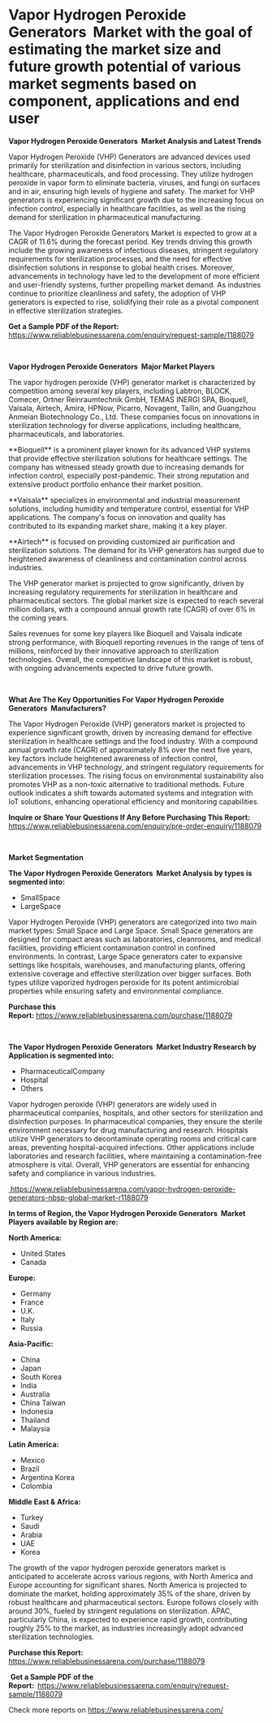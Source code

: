 <p><h1>Vapor Hydrogen Peroxide Generators  Market with the goal of estimating the market size and future growth potential of various market segments based on component, applications and end user</h1></p><p><strong>Vapor Hydrogen Peroxide Generators  Market Analysis and Latest Trends</strong></p>
<p><p>Vapor Hydrogen Peroxide (VHP) Generators are advanced devices used primarily for sterilization and disinfection in various sectors, including healthcare, pharmaceuticals, and food processing. They utilize hydrogen peroxide in vapor form to eliminate bacteria, viruses, and fungi on surfaces and in air, ensuring high levels of hygiene and safety. The market for VHP generators is experiencing significant growth due to the increasing focus on infection control, especially in healthcare facilities, as well as the rising demand for sterilization in pharmaceutical manufacturing.</p><p>The Vapor Hydrogen Peroxide Generators Market is expected to grow at a CAGR of 11.6% during the forecast period. Key trends driving this growth include the growing awareness of infectious diseases, stringent regulatory requirements for sterilization processes, and the need for effective disinfection solutions in response to global health crises. Moreover, advancements in technology have led to the development of more efficient and user-friendly systems, further propelling market demand. As industries continue to prioritize cleanliness and safety, the adoption of VHP generators is expected to rise, solidifying their role as a pivotal component in effective sterilization strategies.</p></p>
<p><strong>Get a Sample PDF of the Report:&nbsp;</strong> <a href="https://www.reliablebusinessarena.com/enquiry/request-sample/1188079?utm_campaign=3267&utm_medium=2&utm_source=Github&utm_content=ia&utm_term=30032025&utm_id=vapor-hydrogen-peroxide-generators">https://www.reliablebusinessarena.com/enquiry/request-sample/1188079</a></p>
<p>&nbsp;</p>
<p><strong>Vapor Hydrogen Peroxide Generators  Major Market Players</strong></p>
<p><p>The vapor hydrogen peroxide (VHP) generator market is characterized by competition among several key players, including Labtron, BLOCK, Comecer, Ortner Reinraumtechnik GmbH, TEMAS INERGI SPA, Bioquell, Vaisala, Airtech, Amira, HPNow, Picarro, Novagent, Tailin, and Guangzhou Anmeian Biotechnology Co., Ltd. These companies focus on innovations in sterilization technology for diverse applications, including healthcare, pharmaceuticals, and laboratories.</p><p>**Bioquell** is a prominent player known for its advanced VHP systems that provide effective sterilization solutions for healthcare settings. The company has witnessed steady growth due to increasing demands for infection control, especially post-pandemic. Their strong reputation and extensive product portfolio enhance their market position.</p><p>**Vaisala** specializes in environmental and industrial measurement solutions, including humidity and temperature control, essential for VHP applications. The company's focus on innovation and quality has contributed to its expanding market share, making it a key player.</p><p>**Airtech** is focused on providing customized air purification and sterilization solutions. The demand for its VHP generators has surged due to heightened awareness of cleanliness and contamination control across industries.</p><p>The VHP generator market is projected to grow significantly, driven by increasing regulatory requirements for sterilization in healthcare and pharmaceutical sectors. The global market size is expected to reach several million dollars, with a compound annual growth rate (CAGR) of over 6% in the coming years.</p><p>Sales revenues for some key players like Bioquell and Vaisala indicate strong performance, with Bioquell reporting revenues in the range of tens of millions, reinforced by their innovative approach to sterilization technologies. Overall, the competitive landscape of this market is robust, with ongoing advancements expected to drive future growth.</p></p>
<p>&nbsp;</p>
<p><strong>What Are The Key Opportunities For Vapor Hydrogen Peroxide Generators  Manufacturers?</strong></p>
<p><p>The Vapor Hydrogen Peroxide (VHP) generators market is projected to experience significant growth, driven by increasing demand for effective sterilization in healthcare settings and the food industry. With a compound annual growth rate (CAGR) of approximately 8% over the next five years, key factors include heightened awareness of infection control, advancements in VHP technology, and stringent regulatory requirements for sterilization processes. The rising focus on environmental sustainability also promotes VHP as a non-toxic alternative to traditional methods. Future outlook indicates a shift towards automated systems and integration with IoT solutions, enhancing operational efficiency and monitoring capabilities.</p></p>
<p><strong>Inquire or Share Your Questions If Any Before Purchasing This Report:</strong> <a href="https://www.reliablebusinessarena.com/enquiry/pre-order-enquiry/1188079?utm_campaign=3267&utm_medium=2&utm_source=Github&utm_content=ia&utm_term=30032025&utm_id=vapor-hydrogen-peroxide-generators">https://www.reliablebusinessarena.com/enquiry/pre-order-enquiry/1188079</a></p>
<p>&nbsp;</p>
<p><strong>Market Segmentation</strong></p>
<p><strong>The Vapor Hydrogen Peroxide Generators  Market Analysis by types is segmented into:</strong></p>
<p><ul><li>SmallSpace</li><li>LargeSpace</li></ul></p>
<p><p>Vapor Hydrogen Peroxide (VHP) generators are categorized into two main market types: Small Space and Large Space. Small Space generators are designed for compact areas such as laboratories, cleanrooms, and medical facilities, providing efficient contamination control in confined environments. In contrast, Large Space generators cater to expansive settings like hospitals, warehouses, and manufacturing plants, offering extensive coverage and effective sterilization over bigger surfaces. Both types utilize vaporized hydrogen peroxide for its potent antimicrobial properties while ensuring safety and environmental compliance.</p></p>
<p><strong>Purchase this Report:&nbsp;</strong><a href="https://www.reliablebusinessarena.com/purchase/1188079?utm_campaign=3267&utm_medium=2&utm_source=Github&utm_content=ia&utm_term=30032025&utm_id=vapor-hydrogen-peroxide-generators">https://www.reliablebusinessarena.com/purchase/1188079</a></p>
<p>&nbsp;</p>
<p><strong>The Vapor Hydrogen Peroxide Generators  Market Industry Research by Application is segmented into:</strong></p>
<p><ul><li>PharmaceuticalCompany</li><li>Hospital</li><li>Others</li></ul></p>
<p><p>Vapor hydrogen peroxide (VHP) generators are widely used in pharmaceutical companies, hospitals, and other sectors for sterilization and disinfection purposes. In pharmaceutical companies, they ensure the sterile environment necessary for drug manufacturing and research. Hospitals utilize VHP generators to decontaminate operating rooms and critical care areas, preventing hospital-acquired infections. Other applications include laboratories and research facilities, where maintaining a contamination-free atmosphere is vital. Overall, VHP generators are essential for enhancing safety and compliance in various industries.</p></p>
<p><a href="https://www.reliablebusinessarena.com/vapor-hydrogen-peroxide-generators-nbsp-global-market-r1188079?utm_campaign=3267&utm_medium=2&utm_source=Github&utm_content=ia&utm_term=30032025&utm_id=vapor-hydrogen-peroxide-generators">&nbsp;https://www.reliablebusinessarena.com/vapor-hydrogen-peroxide-generators-nbsp-global-market-r1188079</a></p>
<p><strong>In terms of Region, the Vapor Hydrogen Peroxide Generators  Market Players available by Region are:</strong></p>
<p>
    <p> <strong> North America: </strong>
        <ul>
            <li>United States</li>
            <li>Canada</li>
        </ul>
        </p> 
    <p> <strong> Europe: </strong>
        <ul>
            <li>Germany</li>
            <li>France</li>
            <li>U.K.</li>
            <li>Italy</li>
            <li>Russia</li>
        </ul>
        </p> 
    <p> <strong> Asia-Pacific: </strong>
        <ul>
            <li>China</li>
            <li>Japan</li>
            <li>South Korea</li>
            <li>India</li>
            <li>Australia</li>
            <li>China Taiwan</li>
            <li>Indonesia</li>
            <li>Thailand</li>
            <li>Malaysia</li>
        </ul>
        </p> 
    <p> <strong> Latin America: </strong>
        <ul>
            <li>Mexico</li>
            <li>Brazil</li>
            <li>Argentina Korea</li>
            <li>Colombia</li>
        </ul>
        </p> 
    <p> <strong> Middle East & Africa: </strong>
        <ul>
            <li>Turkey</li>
            <li>Saudi</li>
            <li>Arabia</li>
            <li>UAE</li>
            <li>Korea</li>
        </ul>
    </p>
    </p>
<p><p>The growth of the vapor hydrogen peroxide generators market is anticipated to accelerate across various regions, with North America and Europe accounting for significant shares. North America is projected to dominate the market, holding approximately 35% of the share, driven by robust healthcare and pharmaceutical sectors. Europe follows closely with around 30%, fueled by stringent regulations on sterilization. APAC, particularly China, is expected to experience rapid growth, contributing roughly 25% to the market, as industries increasingly adopt advanced sterilization technologies.</p></p>
<p><strong>Purchase this Report: </strong><a href="https://www.reliablebusinessarena.com/purchase/1188079?utm_campaign=3267&utm_medium=2&utm_source=Github&utm_content=ia&utm_term=30032025&utm_id=vapor-hydrogen-peroxide-generators">https://www.reliablebusinessarena.com/purchase/1188079</a></p>
<p>&nbsp;<strong>Get a Sample PDF of the Report:&nbsp;&nbsp;</strong><a href="https://www.reliablebusinessarena.com/enquiry/request-sample/1188079?utm_campaign=3267&utm_medium=2&utm_source=Github&utm_content=ia&utm_term=30032025&utm_id=vapor-hydrogen-peroxide-generators">https://www.reliablebusinessarena.com/enquiry/request-sample/1188079</a></p>
<p><strong></strong></p>
<p>Check more reports on <a href="https://www.reliablebusinessarena.com/?utm_campaign=3267&utm_medium=2&utm_source=Github&utm_content=ia&utm_term=30032025&utm_id=vapor-hydrogen-peroxide-generators">https://www.reliablebusinessarena.com/</a></p>